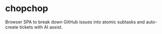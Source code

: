 # chopchop
Browser SPA to break down GitHub issues into atomic subtasks and auto-create tickets with AI assist.
